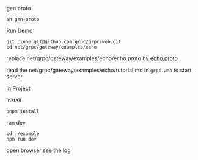 gen proto

```
sh gen-proto
```

Run Demo

```
git clone git@github.com:grpc/grpc-web.git
cd net/grpc/gateway/examples/echo
```

replace net/grpc/gateway/examples/echo/echo.proto by [echo.proto](./proto)

read the net/grpc/gateway/examples/echo/tutorial.md in `grpc-web` to start server

In Project

install

```
pnpm install

```

run dev

```
cd ./example
npm run dev
```

open browser see the log
